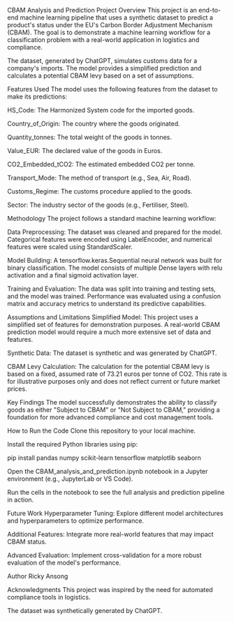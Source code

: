 CBAM Analysis and Prediction
Project Overview
This project is an end-to-end machine learning pipeline that uses a synthetic dataset to predict a product's status under the EU's Carbon Border Adjustment Mechanism (CBAM). The goal is to demonstrate a machine learning workflow for a classification problem with a real-world application in logistics and compliance.

The dataset, generated by ChatGPT, simulates customs data for a company's imports. The model provides a simplified prediction and calculates a potential CBAM levy based on a set of assumptions.

Features Used
The model uses the following features from the dataset to make its predictions:

HS_Code: The Harmonized System code for the imported goods.

Country_of_Origin: The country where the goods originated.

Quantity_tonnes: The total weight of the goods in tonnes.

Value_EUR: The declared value of the goods in Euros.

CO2_Embedded_tCO2: The estimated embedded CO2 per tonne.

Transport_Mode: The method of transport (e.g., Sea, Air, Road).

Customs_Regime: The customs procedure applied to the goods.

Sector: The industry sector of the goods (e.g., Fertiliser, Steel).

Methodology
The project follows a standard machine learning workflow:

Data Preprocessing: The dataset was cleaned and prepared for the model. Categorical features were encoded using LabelEncoder, and numerical features were scaled using StandardScaler.

Model Building: A tensorflow.keras.Sequential neural network was built for binary classification. The model consists of multiple Dense layers with relu activation and a final sigmoid activation layer.

Training and Evaluation: The data was split into training and testing sets, and the model was trained. Performance was evaluated using a confusion matrix and accuracy metrics to understand its predictive capabilities.

Assumptions and Limitations
Simplified Model: This project uses a simplified set of features for demonstration purposes. A real-world CBAM prediction model would require a much more extensive set of data and features.

Synthetic Data: The dataset is synthetic and was generated by ChatGPT.

CBAM Levy Calculation: The calculation for the potential CBAM levy is based on a fixed, assumed rate of 73.21 euros per tonne of CO2. This rate is for illustrative purposes only and does not reflect current or future market prices.

Key Findings
The model successfully demonstrates the ability to classify goods as either "Subject to CBAM" or "Not Subject to CBAM," providing a foundation for more advanced compliance and cost management tools.

How to Run the Code
Clone this repository to your local machine.

Install the required Python libraries using pip:

pip install pandas numpy scikit-learn tensorflow matplotlib seaborn

Open the CBAM_analysis_and_prediction.ipynb notebook in a Jupyter environment (e.g., JupyterLab or VS Code).

Run the cells in the notebook to see the full analysis and prediction pipeline in action.

Future Work
Hyperparameter Tuning: Explore different model architectures and hyperparameters to optimize performance.

Additional Features: Integrate more real-world features that may impact CBAM status.

Advanced Evaluation: Implement cross-validation for a more robust evaluation of the model's performance.

Author
Ricky Ansong

Acknowledgments
This project was inspired by the need for automated compliance tools in logistics.

The dataset was synthetically generated by ChatGPT.

